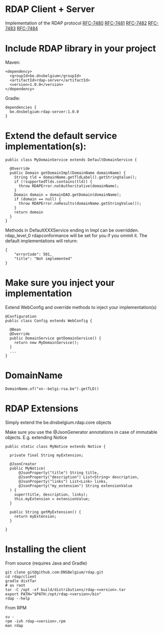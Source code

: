 # RDAP Client + Server

Implementation of the RDAP protocol
[RFC-7480](http://tools.ietf.org/html/rfc7480)
[RFC-7481](http://tools.ietf.org/html/rfc7481)
[RFC-7482](http://tools.ietf.org/html/rfc7482)
[RFC-7483](http://tools.ietf.org/html/rfc7483)
[RFC-7484](http://tools.ietf.org/html/rfc7484)

# Include RDAP library in your project
Maven:

    <dependency>
      <groupId>be.dnsbelgium</groupId>
      <artifactId>rdap-server</artifactId>
      <version>1.0.0</version>
    </dependency>
Gradle:
    
    dependencies {
      be.dnsbelgium:rdap-server:1.0.0
    }

# Extend the default service implementation(s):

    public class MyDomainService extends DefaultDomainService {

      @Override
      public Domain getDomainImpl(DomainName domainName) {
        String tld = domainName.getTldLabel().getStringValue();
        if (!supportedTlds.contains(tld)) {
          throw RDAPError.notAuthoritative(domainName);
        }
        Domain domain = domainDAO.getDomain(domainName);
        if (domain == null) {
          throw RDAPError.noResults(domainName.getStringValue());        
        }
        return domain
      }
    }

Methods in DefaultXXXService ending in Impl can be overridden. rdap_level_0 rdapconformance will be set for you if you ommit it.
The default implementations will return:
    
    {
        "errorCode": 501,
        "title": "Not implemented"
    }

# Make sure you inject your implementation
Extend WebConfig and override methods to inject your implementation(s)
    
    @Configuration    
    public class Config extends WebConfig {

      @Bean
      @Override
      public DomainService getDomainService() {
        return new MyDomainService();
      }
      ...
    }

# DomainName

    DomainName.of("xn--belgi-rsa.be").getTLD()

# RDAP Extensions

Simply extend the be.dnsbelgium.rdap.core objects

Make sure you use the @JsonGenerator annotations in case of immutable objects. E.g. extending Notice

    public static class MyNotice extends Notice {

      private final String myExtension;

      @JsonCreator
      public MyNotice(
          @JsonProperty("title") String title,
          @JsonProperty("description") List<String> description,
          @JsonProperty("links") List<Link> links,
          @JsonProperty("my_extension") String extensionValue
      ) {
        super(title, description, links);
        this.myExtension = extensionValue;
      }

      public String getMyExtension() {
        return myExtension;
      }

    }

# Installing the client

From source (requires Java and Gradle)

    git clone git@github.com:DNSBelgium/rdap.git
    cd rdap/client
    gradle distTar
    # as root
    tar -C /opt -xf build/distributions/rdap-<version>.tar
    export PATH="$PATH:/opt/rdap-<version>/bin"
    rdap --help

From RPM

    su -
    rpm -ivh rdap-<version>.rpm
    man rdap

